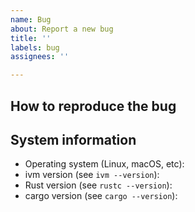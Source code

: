 ```yaml
---
name: Bug
about: Report a new bug
title: ''
labels: bug
assignees: ''

---
```


<!--
Provide a detailed description of the bug you encountered, what you expected to
happen, etc. Please provide as many details as possible.
-->

## How to reproduce the bug

<!--
Include a list of steps that reproduce the bug. Please reduce this list of steps
to the essentials, as this makes it easier for maintainers to help you.
-->

## System information

<!-- Replace XXX with the value, such as the ivm version -->

* Operating system (Linux, macOS, etc): 
* ivm version (see `ivm --version`): 
* Rust version (see `rustc --version`): 
* cargo version (see `cargo --version`):
